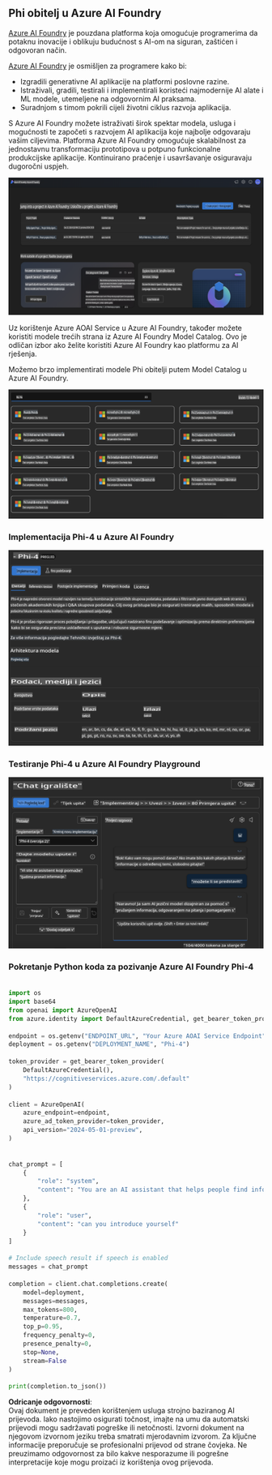 ## Phi obitelj u Azure AI Foundry

[Azure AI Foundry](https://ai.azure.com) je pouzdana platforma koja omogućuje programerima da potaknu inovacije i oblikuju budućnost s AI-om na siguran, zaštićen i odgovoran način.

[Azure AI Foundry](https://ai.azure.com) je osmišljen za programere kako bi:

- Izgradili generativne AI aplikacije na platformi poslovne razine.
- Istraživali, gradili, testirali i implementirali koristeći najmodernije AI alate i ML modele, utemeljene na odgovornim AI praksama.
- Suradnjom s timom pokrili cijeli životni ciklus razvoja aplikacija.

S Azure AI Foundry možete istraživati širok spektar modela, usluga i mogućnosti te započeti s razvojem AI aplikacija koje najbolje odgovaraju vašim ciljevima. Platforma Azure AI Foundry omogućuje skalabilnost za jednostavnu transformaciju prototipova u potpuno funkcionalne produkcijske aplikacije. Kontinuirano praćenje i usavršavanje osiguravaju dugoročni uspjeh.

![portal](../../../../../translated_images/AIFoundryPorral.68f0acc7d5f47991d90f78fd199beb1123941bba27c39effe55ebfc1d07f114c.hr.png)

Uz korištenje Azure AOAI Service u Azure AI Foundry, također možete koristiti modele trećih strana iz Azure AI Foundry Model Catalog. Ovo je odličan izbor ako želite koristiti Azure AI Foundry kao platformu za AI rješenja.

Možemo brzo implementirati modele Phi obitelji putem Model Catalog u Azure AI Foundry.

![ModelCatalog](../../../../../translated_images/AIFoundryModelCatalog.65aadf44c7a47e16a745104efa3ca2b49580c7be190f901a3da6d6533fc37b07.hr.png)

### **Implementacija Phi-4 u Azure AI Foundry**

![Phi4](../../../../../translated_images/AIFoundryPhi4.dd27d994739126af80d23e8ec9d3bfd7e6b518d3993aa729fdd4c26e1add8d35.hr.png)

### **Testiranje Phi-4 u Azure AI Foundry Playground**

![Playground](../../../../../translated_images/AIFoundryPlayground.11365174557f8eac71ce4d439d344dd767a1b04701e9ffe73642feefb099188d.hr.png)

### **Pokretanje Python koda za pozivanje Azure AI Foundry Phi-4**

```python

import os  
import base64
from openai import AzureOpenAI  
from azure.identity import DefaultAzureCredential, get_bearer_token_provider  
        
endpoint = os.getenv("ENDPOINT_URL", "Your Azure AOAI Service Endpoint")  
deployment = os.getenv("DEPLOYMENT_NAME", "Phi-4")  
      
token_provider = get_bearer_token_provider(  
    DefaultAzureCredential(),  
    "https://cognitiveservices.azure.com/.default"  
)  
  
client = AzureOpenAI(  
    azure_endpoint=endpoint,  
    azure_ad_token_provider=token_provider,  
    api_version="2024-05-01-preview",  
)  
  

chat_prompt = [
    {
        "role": "system",
        "content": "You are an AI assistant that helps people find information."
    },
    {
        "role": "user",
        "content": "can you introduce yourself"
    }
] 
    
# Include speech result if speech is enabled  
messages = chat_prompt 

completion = client.chat.completions.create(  
    model=deployment,  
    messages=messages,
    max_tokens=800,  
    temperature=0.7,  
    top_p=0.95,  
    frequency_penalty=0,  
    presence_penalty=0,
    stop=None,  
    stream=False  
)  
  
print(completion.to_json())  

```

**Odricanje odgovornosti**:  
Ovaj dokument je preveden korištenjem usluga strojno baziranog AI prijevoda. Iako nastojimo osigurati točnost, imajte na umu da automatski prijevodi mogu sadržavati pogreške ili netočnosti. Izvorni dokument na njegovom izvornom jeziku treba smatrati mjerodavnim izvorom. Za ključne informacije preporučuje se profesionalni prijevod od strane čovjeka. Ne preuzimamo odgovornost za bilo kakve nesporazume ili pogrešne interpretacije koje mogu proizaći iz korištenja ovog prijevoda.